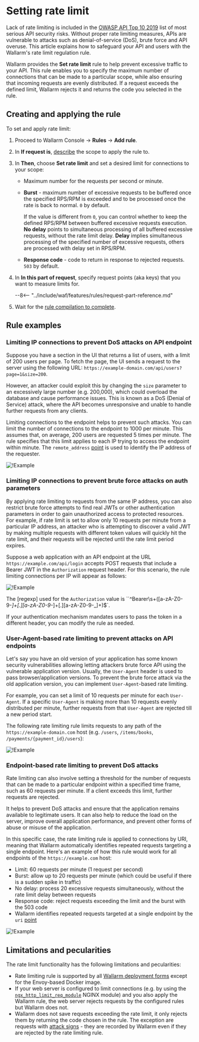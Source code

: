 # Setting rate limit

Lack of rate limiting is included in the [OWASP API Top 10 2019](https://github.com/OWASP/API-Security/blob/master/2019/en/src/0xa4-lack-of-resources-and-rate-limiting.md) list of most serious API security risks. Without proper rate limiting measures, APIs are vulnerable to attacks such as denial-of-service (DoS), brute force and API overuse. This article explains how to safeguard your API and users with the Wallarm's rate limit regulation rule.

Wallarm provides the **Set rate limit** rule to help prevent excessive traffic to your API. This rule enables you to specify the maximum number of connections that can be made to a particular scope, while also ensuring that incoming requests are evenly distributed. If a request exceeds the defined limit, Wallarm rejects it and returns the code you selected in the rule.

## Creating and applying the rule

To set and apply rate limit:

1. Proceed to Wallarm Console → **Rules** → **Add rule**.
1. In **If request is**, [describe](add-rule.md#branch-description) the scope to apply the rule to.
1. In **Then**, choose **Set rate limit** and set a desired limit for connections to your scope:

    * Maximum number for the requests per second or minute.
    * **Burst** - maximum number of excessive requests to be buffered once the specified RPS/RPM is exceeded and to be processed once the rate is back to normal. `0` by default.

        If the value is different from `0`, you can control whether to keep the defined RPS/RPM between buffered excessive requests execution. **No delay** points to simultaneous processing of all buffered excessive requests, without the rate limit delay. **Delay** implies simultaneous processing of the specified number of excessive requests, others are processed with delay set in RPS/RPM.
    
    * **Response code** - code to return in response to rejected requests. `503` by default.
1. In **In this part of request**, specify request points (aka keys) that you want to measure limits for.

    --8<-- "../include/waf/features/rules/request-part-reference.md"
1. Wait for the [rule compilation to complete](compiling.md).

## Rule examples

### Limiting IP connections to prevent DoS attacks on API endpoint

Suppose you have a section in the UI that returns a list of users, with a limit of 200 users per page. To fetch the page, the UI sends a request to the server using the following URL: `https://example-domain.com/api/users?page=1&size=200`.

However, an attacker could exploit this by changing the `size` parameter to an excessively large number (e.g. 200,000), which could overload the database and cause performance issues. This is known as a DoS (Denial of Service) attack, where the API becomes unresponsive and unable to handle further requests from any clients.

Limiting connections to the endpoint helps to prevent such attacks. You can limit the number of connections to the endpoint to 1000 per minute. This assumes that, on average, 200 users are requested 5 times per minute. The rule specifies that this limit applies to each IP trying to access the endpoint within minute. The `remote_address` [point](request-processing.md) is used to identify the IP address of the requester.

![!Example](../../images/user-guides/rules/rate-limit-for-200-users.png)

### Limiting IP connections to prevent brute force attacks on auth parameters

By applying rate limiting to requests from the same IP address, you can also restrict brute force attempts to find real JWTs or other authentication parameters in order to gain unauthorized access to protected resources. For example, if rate limit is set to allow only 10 requests per minute from a particular IP address, an attacker who is attempting to discover a valid JWT by making multiple requests with different token values will quickly hit the rate limit, and their requests will be rejected until the rate limit period expires.

Suppose a web application with an API endpoint at the URL `https://example.com/api/login` accepts POST requests that include a Bearer JWT in the `Authorization` request header. For this scenario, the rule limiting connections per IP will appear as follows:

![!Example](../../images/user-guides/rules/rate-limit-for-jwt.png)

The [regexp] used for the `Authorization` value is ``^Bearer\s+([a-zA-Z0-9-_]+[.][a-zA-Z0-9-_]+[.][a-zA-Z0-9-_]+)$`.

If your authentication mechanism mandates users to pass the token in a different header, you can modify the rule as needed.

### User-Agent-based rate limiting to prevent attacks on API endpoints

Let's say you have an old version of your application has some known security vulnerabilities allowing letting attackers brute force API using the vulnerable application version. Usually, the `User-Agent` header is used to pass browser/application versions. To prevent the brute force attack via the old application version, you can implement `User-Agent`-based rate limiting.

For example, you can set a limit of 10 requests per minute for each `User-Agent`. If a specific `User-Agent` is making more than 10 requests evenly distributed per minute, further requests from that `User-Agent` are rejected till a new period start.

The following rate limiting rule limits requests to any path of the `https://example-domain.com` host (e.g. `/users`, `/items/books`, `/payments/{payment_id}/users`):

![!Example](../../images/user-guides/rules/rate-limit-by-user-agent.png)

### Endpoint-based rate limiting to prevent DoS attacks

Rate limiting can also involve setting a threshold for the number of requests that can be made to a particular endpoint within a specified time frame, such as 60 requests per minute. If a client exceeds this limit, further requests are rejected.

It helps to prevent DoS attacks and ensure that the application remains available to legitimate users. It can also help to reduce the load on the server, improve overall application performance, and prevent other forms of abuse or misuse of the application.

In this specific case, the rate limiting rule is applied to connections by URI, meaning that Wallarm automatically identifies repeated requests targeting a single endpoint. Here's an example of how this rule would work for all endpoints of the `https://example.com` host:

* Limit: 60 requests per minute (1 request per second)
* Burst: allow up to 20 requests per minute (which could be useful if there is a sudden spike in traffic)
* No delay: process 20 excessive requests simultaneously, without the rate limit delay between requests
* Response code: reject requests exceeding the limit and the burst with the 503 code
* Wallarm identifies repeated requests targeted at a single endpoint by the `uri` [point](request-processing.md)

![!Example](../../images/user-guides/rules/rate-limit-by-uri.png)

## Limitations and pecularities

The rate limit functionality has the following limitations and pecularities:

* Rate limiting rule is supported by all [Wallarm deployment forms](../../admin-en/supported-platforms.md) except for the Envoy-based Docker image.
* If your web server is configured to limit connections (e.g. by using the [`ngx_http_limit_req_module`](http://nginx.org/en/docs/http/ngx_http_limit_req_module.html) NGINX module) and you also apply the Wallarm rule, the web server rejects requests by the configured rules but Wallarm does not.
* Wallarm does not save requests exceeding the rate limit, it only rejects them by returning the code chosen in the rule. The exception are requests with [attack signs](../../about-wallarm/protecting-against-attacks.md) - they are recorded by Wallarm even if they are rejected by the rate limiting rule.
